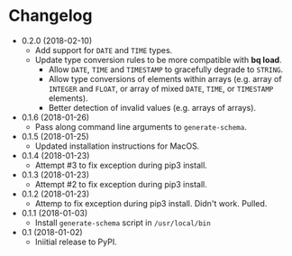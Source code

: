 # Changelog

* 0.2.0 (2018-02-10)
  * Add support for `DATE` and `TIME` types.
  * Update type conversion rules to be more compatible with **bq load**.
    * Allow `DATE`, `TIME` and `TIMESTAMP` to gracefully degrade to `STRING`.
    * Allow type conversions of elements within arrays
      (e.g. array of `INTEGER` and `FLOAT`, or array of mixed `DATE`, `TIME`, or
      `TIMESTAMP` elements).
    * Better detection of invalid values (e.g. arrays of arrays).
* 0.1.6 (2018-01-26)
  * Pass along command line arguments to `generate-schema`.
* 0.1.5 (2018-01-25)
  * Updated installation instructions for MacOS.
* 0.1.4 (2018-01-23)
  * Attempt #3 to fix exception during pip3 install.
* 0.1.3 (2018-01-23)
  * Attempt #2 to fix exception during pip3 install.
* 0.1.2 (2018-01-23)
  * Attemp to fix exception during pip3 install. Didn't work. Pulled.
* 0.1.1 (2018-01-03)
  * Install `generate-schema` script in `/usr/local/bin`
* 0.1 (2018-01-02)
  * Iniitial release to PyPI.
